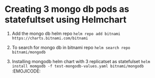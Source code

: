 # Creating 3 mongo db pods as statefultset using Helmchart

1. Add the mongo db helm repo
`helm repo add bitnami https://charts.bitnami.com/bitnami`

2. To search for mongo db in bitnami repo
`helm search repo bitnami/mongodb`

3. Installing mongodb helm chart with 3 replicatset as statefulset
`helm install momgodb -f test-mongodb-values.yaml bitnami/mongodb`
:EMOJICODE:
